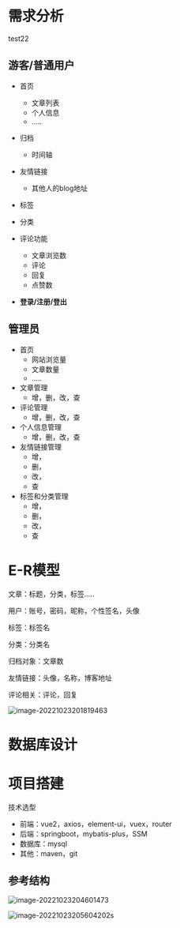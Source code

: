 # 需求分析



test22



## 游客/普通用户

+ 首页
  + 文章列表
  + 个人信息
  + .....
+ 归档
  + 时间轴
+ 友情链接
  + 其他人的blog地址

+ 标签
+ 分类

+ 评论功能
  + 文章浏览数
  + 评论
  + 回复
  + 点赞数

+ **登录/注册/登出**







## 管理员

+ 首页
  + 网站浏览量
  + 文章数量
  + .....
+ 文章管理
  + 增，删，改，查
+ 评论管理
  + 增，删，改，查
+ 个人信息管理
  + 增，删，改，查
+ 友情链接管理
  + 增，
  + 删，
  + 改，
  + 查
+ 标签和分类管理
  + 增，
  + 删，
  + 改，
  + 查





# E-R模型

文章：标题，分类，标签.....

用户：账号，密码，昵称，个性签名，头像

标签：标签名

分类：分类名

归档对象：文章数

友情链接：头像，名称，博客地址

评论相关：评论，回复

![image-20221023201819463](D:\MyCode\GitCode\blog\B4\blog-springboot-vue\image-20221023201819463.png)





# 数据库设计









# 项目搭建

技术选型

+ 前端：vue2，axios，element-ui，vuex，router
+ 后端：springboot，mybatis-plus，SSM
+ 数据库：mysql
+ 其他：maven，git



## 参考结构

![image-20221023204601473](D:\MyCode\GitCode\blog\B4\blog-springboot-vue\image-20221023204601473.png)





![image-20221023205604202](D:\MyCode\GitCode\blog\B4\blog-springboot-vue\image-20221023205604202.png)s